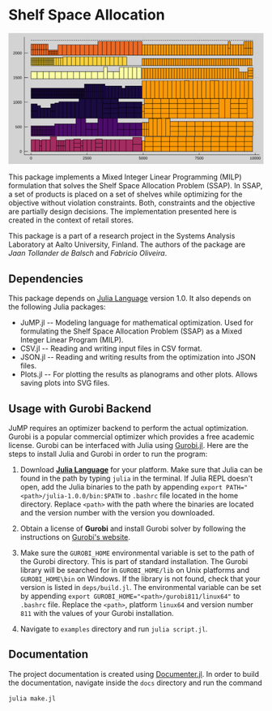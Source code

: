 # Shelf Space Allocation
![](docs/src/figures/planogram.svg)

This package implements a Mixed Integer Linear Programming (MILP) formulation that solves the Shelf Space Allocation Problem (SSAP). In SSAP, a set of products is placed on a set of shelves while optimizing for the objective without violation constraints. Both, constraints and the objective are partially design decisions. The implementation presented here is created in the context of retail stores.

This package is a part of a research project in the Systems Analysis Laboratory at Aalto University, Finland. The authors of the package are *Jaan Tollander de Balsch*
and *Fabricio Oliveira*.


## Dependencies
This package depends on [Julia Language](https://julialang.org/) version 1.0. It also depends on the following Julia packages:

- JuMP.jl -- Modeling language for mathematical optimization. Used for formulating the Shelf Space Allocation Problem (SSAP) as a Mixed Integer Linear Program (MILP).
- CSV.jl -- Reading and writing input files in CSV format.
- JSON.jl -- Reading and writing results from the optimization into JSON files.
- Plots.jl -- For plotting the results as planograms and other plots. Allows saving plots into SVG files.


## Usage with Gurobi Backend
JuMP requires an optimizer backend to perform the actual optimization. Gurobi is a popular commercial optimizer which provides a free academic license. Gurobi can be interfaced with Julia using [Gurobi.jl](https://github.com/JuliaOpt/Gurobi.jl). Here are the steps to install Julia and Gurobi in order to run the program:

1) Download [**Julia Language**](https://julialang.org/) for your platform. Make sure that Julia can be found in the path by typing `julia` in the terminal. If Julia REPL doesn't open, add the Julia binaries to the path by appending `export PATH="<path>/julia-1.0.0/bin:$PATH` to `.bashrc` file located in the home directory. Replace `<path>` with the path where the binaries are located and the version number with the version you downloaded.

2) Obtain a license of **Gurobi** and install Gurobi solver by following the instructions on [Gurobi's website](http://www.gurobi.com/).

3) Make sure the `GUROBI_HOME` environmental variable is set to the path of the Gurobi directory. This is part of standard installation. The Gurobi library will be searched for in `GUROBI_HOME/lib` on Unix platforms and `GUROBI_HOME\bin` on Windows. If the library is not found, check that your version is listed in `deps/build.jl`. The environmental variable can be set by appending `export GUROBI_HOME="<path>/gurobi811/linux64"` to `.bashrc` file. Replace the `<path>`, platform `linux64` and version number `811` with the values of your Gurobi installation.

<!-- TODO: In Julia REPL run `using Pkg; Pkg.build("Gurobi")` -->

4) Navigate to `examples` directory and run `julia script.jl`.


## Documentation
The project documentation is created using [Documenter.jl](https://juliadocs.github.io/Documenter.jl/stable/). In order to build the documentation, navigate inside the `docs` directory and run the command
```bash
julia make.jl
```
